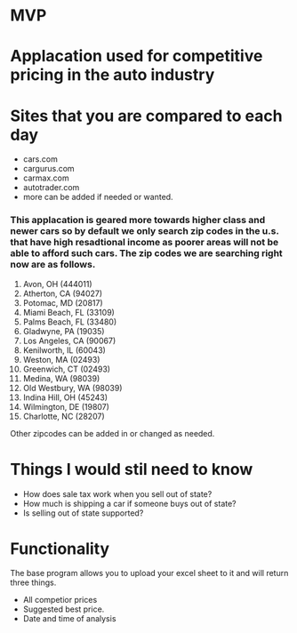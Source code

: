 # MVP
# Applacation used for competitive pricing in the auto industry #  

# Sites that you are compared to each day #
  - cars.com
  - cargurus.com
  - carmax.com
  - autotrader.com
  - more can be added if needed or wanted.
 
### This applacation is geared more towards higher class and newer cars so by default we only search zip codes in the u.s. that have high resadtional income as poorer areas will not be able to afford such cars. The zip codes we are searching right now are as follows. ### 

1. Avon, OH (444011)
2. Atherton, CA (94027)
3. Potomac, MD (20817)
4. Miami Beach, FL (33109)
5. Palms Beach, FL (33480)
6. Gladwyne, PA (19035)
7. Los Angeles, CA (90067)
8. Kenilworth, IL (60043)
9. Weston, MA (02493)
10. Greenwich, CT (02493)
11. Medina, WA (98039)
12. Old Westbury, WA (98039)
13. Indina Hill, OH (45243)
14. Wilmington, DE (19807)
15. Charlotte, NC (28207)
  
Other zipcodes can be added in or changed as needed. 

# Things I would stil need to know # 
  - How does sale tax work when you sell out of state? 
  - How much is shipping a car if someone buys out of state?
  - Is selling out of state supported? 
  
 # Functionality # 
 
 The base program allows you to upload your excel sheet to it and will return three things.
  - All competior prices
  - Suggested best price.
  - Date and time of analysis
 


 
 
